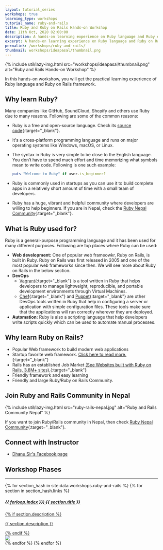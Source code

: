 ```yaml
---
layout: tutorial_series
workshops: true
learning_type: workshops
tutorial_name: ruby-and-rails
title: Ruby and Ruby on Rails Hands-on Workshop
date: 11th Oct, 2020 02:00:00
description: A hands-on learning experience on Ruby language and Ruby on Rails framework
excerpt: A hands-on learning experience on Ruby language and Ruby on Rails framework
permalink: /workshops/ruby-and-rails/
thumbnail: workshops/ideapasal/thumbnail.png
---
```


{% include util/lazy-img.html src="workshops/ideapasal/thumbnail.png" alt="Ruby and Rails Hands-on Workshop" %}

In this hands-on workshow, you will get the practical learning experience of Ruby language and Ruby on Rails framework.

## Why learn Ruby?

Many companies like GitHub, SoundCloud, Shopify and others use Ruby due to many reasons. Following are some of the common reasons:

- Ruby is a free and open-source language. Check its [source code](https://github.com/ruby/ruby){:target="_blank"}.
- It's a cross-platform programming language and runs on major operating systems like Windows, macOS, or Linux.
- The syntax in Ruby is very simple to be close to the English language. You don’t have to spend much effort and time memorizing what symbols mean to write code. Following is one such example:

  ```ruby
  puts "Welcome to Ruby" if user.is_beginner?
  ```

- Ruby is commonly used in startups as you can use it to build complete apps in a relatively short amount of time with a small team of developers.
- Ruby has a huge, vibrant and helpful community where developers are willing to help beginners. If you are in Nepal, check the [Ruby Nepal Community](https://rubynepal.org/){:target="_blank"}.

## What is Ruby used for?

Ruby is a general-purpose programming language and it has been used for many different purposes. Following are top places where Ruby can be used:

- __Web development:__ One of popular web frameowkr, Ruby on Rails, is built in Ruby. Ruby on Rails was first released in 2005 and one of the most popular web frameworks since then. We will see more about Ruby on Rails in the below section.
- __DevOps__
  - [Vagrant](https://www.vagrantup.com/){:target="_blank"} is a tool written in Ruby that helps developers to manage lightweight, reproducible, and portable development environments through Virtual Machines.
  - [Chef](https://www.chef.io/){:target="_blank"} and [Puppet](https://www.puppet.com/){:target="_blank"} are other DevOps tools written in Ruby that help in configuring a server or application with simple configuration files. These tools make sure that the applications will run correctly wherever they are deployed.
- __Automation:__ Ruby is also a scripting language that help developers write scripts quickly which can be used to automate manual processes.

## Why learn Ruby on Rails?

- Popular Web framework to build modern web applications
- Startup favorite web framework. [Click here to read more.](https://www.clustox.com/why-you-should-use-ruby-on-rails-for-your-startup){:target="_blank"}
- Rails has an established Job Market [(See Websites built with Ruby on Rails, 3.8M+ sites).](https://trends.builtwith.com/framework/Ruby-on-Rails){:target="_blank"}
- Friendly framework and easy learning
- Friendly and large Ruby/Ruby on Rails Community.

## Join Ruby and Rails Community in Nepal

{% include util/lazy-img.html src="ruby-rails-nepal.jpg" alt="Ruby and Rails Community Nepal" %}

If you want to join Ruby/Rails community in Nepal, then check [Ruby Nepal Community](https://rubynepal.org/){:target="_blank"}.

## Connect with Instructor

- [Dhanu Sir's Facebook page](https://facebook.com/dhanusir)

## Workshop Phases

<div class="section-index">
  <hr class="panel-line">

  <div class="container-fluid mt-4">
    {% for section_hash in site.data.workshops.ruby-and-rails %}
      {% for section in section_hash.links %}
        <div class="row mb-4 project-phase shadow-sm">
          <div class="col-md-7">
            <a href="{{ site.url }}/{{ site.baseurl }}{{ section.url }}" class="text-secondary">
              <div class="card border-0 mb-3">
                <div class="card-body">
                  <h5 class="card-title font-weight-bold">{{ forloop.index }}) {{ section.title }}</h5>
                  {% if section.description %}
                    <p class="card-text">{{ section.description }}</p>
                  {% endif %}
                </div>
              </div>
            </a>
          </div>
          <div class="col-md-5 p-2">
            <a href="{{ site.url }}/{{ site.baseurl }}{{ section.url }}">
              <img src="/assets/img/{{ section.thumbnail }}" class="border img-fluid" />
            </a>
          </div>
        </div>
      {% endfor %}
    {% endfor %}
  </div>
</div>
